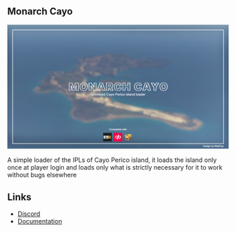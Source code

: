 ## Monarch Cayo
![mnr_cayo](https://raw.githubusercontent.com/Monarch-Development/.github/refs/heads/main/release_images/mnr_cayo.png)

A simple loader of the IPLs of Cayo Perico island, it loads the island only once at player login and loads only what is strictly necessary for it to work without bugs elsewhere

## Links
- [Discord](https://discord.gg/WKtk65yBC6)
- [Documentation](https://monarch-docs.ricodev.it/docs/monarch-resources/mnr_cayo)
